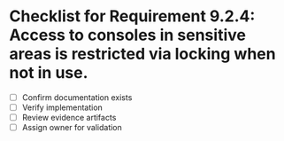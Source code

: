 # Checklist for Requirement 9.2.4: Access to consoles in sensitive areas is restricted via locking when not in use.

- [ ] Confirm documentation exists
- [ ] Verify implementation
- [ ] Review evidence artifacts
- [ ] Assign owner for validation
